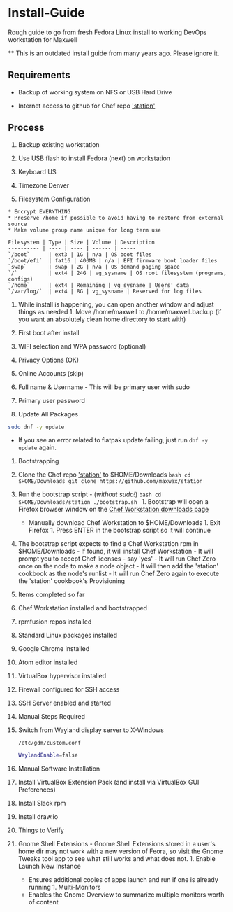 # Install-Guide

Rough guide to go from fresh Fedora Linux install to working DevOps workstation for Maxwell

** This is an outdated install guide from many years ago. Please ignore it.

## Requirements

* Backup of working system on NFS or USB Hard Drive

* Internet access to github for Chef repo ['station'](https://github.com/maxwax/station)

## Process

1. Backup existing workstation

1. Use USB flash to install Fedora (next) on workstation
  1. Keyboard US
  1. Timezone Denver
  1. Filesystem Configuration

    * Encrypt EVERYTHING
    * Preserve /home if possible to avoid having to restore from external source
    * Make volume group name unique for long term use

    Filesystem | Type | Size | Volume | Description
    ---------- | ---- | ---- | ------ | -----
    `/boot`      | ext3 | 1G | n/a | OS boot files
    `/boot/efi`  | fat16 | 400MB | n/a | EFI firmware boot loader files
    `swap`       | swap | 2G | n/a | OS demand paging space
    `/`          | ext4 | 24G | vg_sysname | OS root filesystem (programs, configs)
    `/home`      | ext4 | Remaining | vg_sysname | Users' data
    `/var/log/`  | ext4 | 8G | vg_sysname | Reserved for log files
  1. While install is happening, you can open another window and adjust things as needed
    1. Move /home/maxwell to /home/maxwell.backup (if you want an absolutely clean home directory to start with)

1. First boot after install
  1. WIFI selection and WPA password (optional)
  1. Privacy Options (OK)
  1. Online Accounts (skip)
  1. Full name & Username - This will be primary user with sudo
  1. Primary user password

1. Update All Packages

  ```bash
  sudo dnf -y update
  ```
  * If you see an error related to flatpak update failing, just run `dnf -y update` again.

1. Bootstrapping
  1. Clone the Chef repo ['station'](https://github.com/maxwax/station) to $HOME/Downloads
    ```bash
    cd $HOME/Downloads
    git clone https://github.com/maxwax/station
    ```
  1. Run the bootstrap script - (*without sudo!*)
    ```bash
    cd $HOME/Downloads/station
    ./bootstrap.sh
    ```
    1. Bootstrap will open a Firefox browser window on the [Chef Workstation downloads page](https://downloads.chef.io/chef-workstation)
        - Manually download Chef Workstation to $HOME/Downloads
    1. Exit Firefox
    1. Press ENTER in the bootstrap script so it will continue

  1. The bootstrap script expects to find a Chef Workstation rpm in $HOME/Downloads
    - If found, it will install Chef Workstation
    - It will prompt you to accept Chef licenses - say 'yes'
    - It will run Chef Zero once on the node to make a node object
    - It will then add the 'station' cookbook as the node's runlist
    - It will run Chef Zero again to execute the 'station' cookbook's Provisioning

1. Items completed so far
  1. Chef Workstation installed and bootstrapped
  1. rpmfusion repos installed
  1. Standard Linux packages installed
  1. Google Chrome installed
  1. Atom editor installed
  1. VirtualBox hypervisor installed
  1. Firewall configured for SSH access
  1. SSH Server enabled and started

1. Manual Steps Required
  1. Switch from Wayland display server to X-Windows

      `/etc/gdm/custom.conf`
      ```bash
      WaylandEnable=false
      ```

1. Manual Software Installation
  1. Install VirtualBox Extension Pack (and install via VirtualBox GUI Preferences)
  1. Install Slack rpm
  1. Install draw.io

1. Things to Verify
  1. Gnome Shell Extensions
    - Gnome Shell Extensions stored in a user's home dir may not work with a new version of Feora, so visit the Gnome Tweaks tool app to see what still works and what does not.
    1. Enable Launch New Instance
      - Ensures additional copies of apps launch and run if one is already running
    1. Multi-Monitors
      - Enables the Gnome Overview to summarize multiple monitors worth of content
